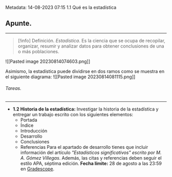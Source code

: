 Metadata:
14-08-2023
07:15
1.1 Qué es la estadística

## Apunte.
---
>[!info] Definición. *Estadística*.
>Es la ciencia que se ocupa de recopilar, organizar, resumir y analizar datos para obtener conclusiones de una o más poblaciones.

![[Pasted image 20230814074603.png]]

Asimismo, la estadística puede dividirse en dos ramos como se muestra en el siguiente diagrama:
![[Pasted image 20230814081115.png]]


###### Tareas.
---
- **1.2 Historia de la estadística:** Investigar la historia de la estadística y entregar un trabajo escrito con los siguientes elementos:
	- Portada
	- Índice
	- Introducción
	- Desarrollo
	- Conclusiones
	- Referencias
	Para el apartado de desarrollo tienes que incluir información del artículo *"Estadísticos significativos" escrito por M. A. Gómez Villegas*.
	Además, las citas y referencias deben seguir el estilo APA, séptima edición.
	**Fecha límite:** 28 de agosto a las 23:59 en [Gradescope](https://www.gradescope.com/).






